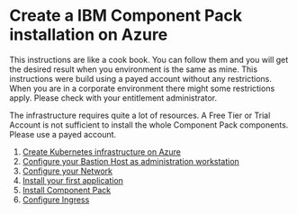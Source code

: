 Create a IBM Component Pack installation on Azure
=================================================

This instructions are like a cook book. You can follow them and you will get the desired result when you environment is the same as mine. This instructions were build using a payed account without any restrictions. When you are in a corporate environment there might some restrictions apply. Please check with your entitlement administrator.

The infrastructure requires quite a lot of resources. A Free Tier or Trial Account is not sufficient to install the whole Component Pack
components. Please use a payed account.

1. [Create Kubernetes infrastructure on Azure](chapter1.html)
2. [Configure your Bastion Host as administration workstation](chapter2.html)
3. [Configure your Network](chapter3.html)
4. [Install your first application](chapter4.html)
5. [Install Component Pack](chapter6.html)
6. [Configure Ingress](chapter6.html)
